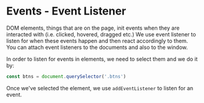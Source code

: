 # Events - Event Listener

DOM elements, things that are on the page, init events when they are interacted with (i.e. clicked, hovered, dragged etc.)
We use event listener to listen for when these events happen and then react accordingly to them.
You can attach event listeners to the documents and also to the window.

In order to listen for events in elements, we need to select them and we do it by:

```js
const btns = document.querySelector('.btns')
```

Once we've selected the element, we use `addEventListener` to listen for an event.

